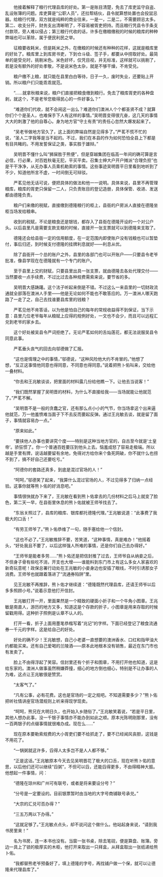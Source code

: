 　　他接着解释了粮行代理县库的好处。第一是账目清楚，免去了库吏监守自盗、乱设账簿的问题。库吏算是“公职人员”，还拉帮结伙，县令就算想处置也会投鼠忌器。给粮行代理，双方就是纯粹的商业往来，一是一，二是二，不需要顾忌太多。第二、收支分开，财务支出清晰明了，不容易被胥吏把持。而且粮行凭县令手条支付款项，旁人难以侵占；第三粮行代收的话，许多在缴粮缴税的时候的粮库的种种弊端也可以革除，属于便民利民之举。

　　征粮要收耗米，但是耗米之外，在缴粮的时候还有种种的花样，这就是粮库里的好处了。粮库里上到库房书吏，下到仓斗级、签子手，都要从中捞取好处。最简单的是受兑时，挑剔米色。米色好坏，仅凭目视，并无标准，这样就可以挑剔了，若是没有额外的好处孝敬，不是说米色太杂，就是不够干燥，不肯受兑。

　　粮户缴不上粮，就只能在县里白白等待，日子一久，废时失业，还要贴上开销。所以粮户们只能乖乖就范。

　　“……就拿秋粮来说，粮户们直接把粮食缴到粮行。免去了粮库胥吏的各种盘剥，就这个，不是老爷您极得民心的一件好事么？”

　　“难道你们代收，就不会闹这一出么？难道你们澳洲人个个都圣贤不成？就算你们个个是圣人，也难保手下人有这样的事情。”吴明晋变得很亢奋，这几天的事情大大的刺激了他的自尊心。身为地方官“守土有责”的责任心忽然大爆发起来了。

　　“吴老爷做地方官久了，这上面的弊端自然是见得多了。”严茗不慌不忙的说，“圣人二字我等是当不起的。不过，我们在本县的作为如何恐怕全县上下都是有目共睹的。不用发誓保证之类，事实胜于雄辩。”

　　吴明晋不懂什么叫“狮屎胜于熊便”，但是穿越集团在临高一年间的确可算是言必信，行必果，对百姓秋毫无犯，平买平卖。召集士绅大户开户摊派“合理负担”也是干干净净，从无办事人员乘机勒索的事情。这些事迹吴明晋平日里看到地听到了不少，知道他所言不虚，一时间倒无可辩驳。

　　严茗见他无话可说，便把具体的做法和他一一说明。具体来说，县里不再管理粮库，粮库的胥吏只保留一二人，只负责账目的登记造册，具体保管、收进、发送都由德隆负责。

　　粮户们来缴的税赋，直接缴到德隆粮行的柜上，县衙的户房派人直接在德隆坐柜当场发给粮串。

　　收到的税赋，不论是粮食还是银钱，都存入了县衙在德隆开设的一个对公户头。以后县里凡是需要支款支粮的时候，直接开一张支票就可以到德隆来支取了。

　　德隆还会给县衙一定的信用额度，在一定范围内即使账户没有钱粮也可以暂垫付，事后归还，到时候支付德隆的挂牌利息就好——利息从优。

　　除了县衙开一个总的账户之外，县里的各部门也可以开账户——只要县令老爷批准，像县学现在在德隆就有一个专门的账户。

　　至于县里上交的财赋，只要县里出具一张支票，就由德隆去各处代理交付——当然要收一点手续费，不过比过去各种规费需索来说，要节省的多。

　　吴明晋大感踌躇。这个法子听起来倒是不错。不过这么一来县里的一切财政流通就全部落在澳洲人手里——他是无论如何不能也不敢答应的。万一澳洲人哪天跑路了一走了之，自己去找谁要县库里的钱粮？

　　严茗见他不肯答话，以为他是怕自己的每年的常规收益得不到保证，当下示意：县里几位老爷每年从粮赋上应得的规例好处，一文也不会少，而且可以远程汇兑到老爷的家乡去。

　　这个好处被吴县令严词拒绝了。无论严茗如何的舌灿莲花，都无法说服吴县令同意此事。

　　严茗垂头丧气的回去向邬德做了汇报。

　　“这也是情理之中的事情，”邬德说，“这种风险他大约不肯冒的。”他想了想，“反正这事情他同意也得同意，不同意也得同意。”说着把熊卜佑叫来，交给他一叠材料。

　　“你去和王兆敏谈谈，把里面的材料露几份给他瞧一下。让他去当说客！”

　　“我们既然掌握了吴明晋的材料，为什么不直接给我——当场就能让他就范了。”严茗不解。

　　“吴明晋不是一般的贪蠢之官，还有那么点小小的气节，你当场拿这个出来逼他就范，万一他羞愤难当面子下不去反而要起反弹。通过王兆敏去谈，就是留了面子，事情就容易办一点。”

　　“原来如此。”

　　“要挟他人办事也要讲究个度——特别是这种当地方官的，自古至今就是‘土皇帝’。骄狂惯了。你一个普通百姓要压到他头上去。恼羞成怒了容易走极端。所以越是手里有牌，说话越要留有余地，免得对方给你来个鱼死网破，你不就什么也捞不到了，搞不好自己还要吃亏。”

　　“阿德你的套路还真多，到底是混过官场的人！”

　　“呵呵，”邬德笑了起来，“我算什么混过官场的人，不过见得多了归纳一点经验。这事你就等熊卜佑的好消息吧。”

　　事情很快就办下来了，王兆敏在看到熊卜佑拿去的几份材料之后马上就变了脸色，第二天一早，在县衙里休息的熊卜佑就被王师爷找去了。

　　“东翁关照过了，县库的粮库、银库都托德隆代理。”王兆敏说道：“此事费了我极大的口舌！”

　　“有劳王师爷了。”熊卜佑恭维了一句，随手塞给他一个信封。

　　“这也不必了。”王兆敏推辞不要，苦笑道，“这种事情，真是难办！”他摇着头，“好处我且不要了，以后这样强人所难的事情，还是你们自己去办得好。”

　　“王师爷是能者多劳……”熊卜佑还是把信封推了过去，王师爷自从纳妾之后，不但身子骨有些吃不消，开支也大增——谁能料到东门市上有这么多女人家喜欢的新奇玩意呢！政保总署行动处在王兆敏的小妾身边也安插了眼线，不时引诱那女子消费。王师爷也就跟着落进了“流通券陷阱”里。

　　见王兆敏不再推辞，熊卜佑才继续道：“德隆既然代理县库，还请王师爷以后多多照顾小号。”说着示意他打开信封。

　　王兆敏打开一开，里面果然是一个精致的硬面小折子和一个牛角小图章。王兆敏是南直人，游历的地方又多，知道这是个存款的折子，小图章是用来存取的时候留戳用得。这种折子照例是认章不认人的。

　　打开一看，折子上面用墨笔恭楷写着“兆记”的字样。下面已经登记了粮食流通券一千元的字样。这是给自己的好处。

　　好处的确不少！王兆敏想，自己小老婆一直想要的澳洲香水、口红和指甲油大约都能买来。还有自己爱喝的兰陵酒——原本此地根本没有销售，最近在东门市也有发卖了。

　　脸上不由得浮起了笑容。信封里还有个折子和图章，不用打开他也知道，这是给东家的。澳洲人做事虽然稍嫌莽撞，细心的地方倒也细心，特别是不让办事的人为难，这点让王兆敏很是赞赏。

　　“太客气了。”

　　“凡有公事，必有花费。这也是官场的一定之规吧。不知道需要多少？”熊卜佑把听社情讲座官场潜规则上听来得现学现卖。

　　“呵呵，熊兄在大明日久，也开始入乡随俗了。”王兆敏笑着说，“若是平日里，其他人想办此事，没一千银子事情亦不能办到如此之顺。原本光陈明刚那里，没有一百两银子的点缀事情就很难办成。现在么……”

　　现在原本要勒索规费的大小胥吏们要不给抓走了，要不已经闻风丧胆，这钱是不用花了。

　　“一锅粥就这许多，舀得人太多岂不是人人都不够。”

　　“正是这话。”王兆敏原本今天去见吴明晋花了极大的口舌，现在听熊卜佑的意思，以后他们还可以继续“舀粥”，不但可以舀，还能舀得更多，不由得精神大振。他想起一件事情，问：

　　“德隆在琼州和广州可有联号，或者是将来要设分号？”

　　“分号是一定要设的。目前银票暂时由当地的大字号商铺联号承兑。”

　　“大宗的汇兑可否办得？”

　　“三五万两以下办得。”

　　“这就足够了。”王兆敏点点头，却不说问这个做什么。他站起身来说，“请到我书房里来！”

　　名为书房，连一本书也没有。当窗一张书桌，除去笔砚，便是算盘、账簿。旁边一具上了锁的极厚实的木柜，他打开来取出一只拜盒，从拜盒取出一张纸递给熊卜佑。

　　“我都替熊老爷预备好了，填上德隆的字号，再找铺户做一个保，就可以让德隆来代理县库了。”
